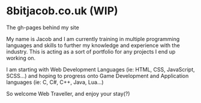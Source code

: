 # 8bitjacob.co.uk (WIP)
The gh-pages behind my site

My name is Jacob and I am currently training in multiple programming languages and skills to further my knowledge and experience with the industry. This is acting as a sort of portfolio for any projects I end up working on.

I am starting with Web Development Languages (ie: HTML, CSS, JavaScript, SCSS...) and hoping to progress onto Game Development and Application languages (ie: C, C#, C++, Java, Lua...)

So welcome Web Traveller, and enjoy your stay(?)
